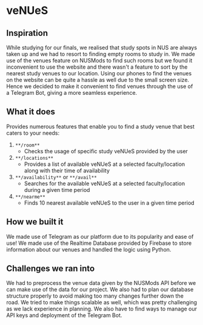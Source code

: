 # veNUeS

## Inspiration
While studying for our finals, we realised that study spots in NUS are always taken up and we had to resort to finding empty rooms to study in. We made use of the venues feature on NUSMods to find such rooms but we found it inconvenient to use the website and there wasn't a feature to sort by the nearest study venues to our location. Using our phones to find the venues on the website can be quite a hassle as well due to the small screen size. Hence we decided to make it convenient to find venues through the use of a Telegram Bot, giving a more seamless experience.

## What it does
Provides numerous features that enable you to find a study venue that best caters to your needs:

1. `**/room**`
    - Checks the usage of specific study veNUeS provided by the user  
2. `**/locations**`
    - Provides a list of available veNUeS at a selected faculty/location along with their time of availability
3. `**/availability**` or `**/avail**`
    - Searches for the available veNUeS at a selected faculty/location during a given time period
4. `**/nearme**`
    - Finds 10 nearest available veNUeS to the user in a given time period

## How we built it
We made use of Telegram as our platform due to its popularity and ease of use! We made use of the Realtime Database provided by Firebase to store information about our venues and handled the logic using Python.

## Challenges we ran into
We had to preprocess the venue data given by the NUSMods API before we can make use of the data for our project. We also had to plan our database structure properly to avoid making too many changes further down the road. We tried to make things scalable as well, which was pretty challenging as we lack experience in planning. We also have to find ways to manage our API keys and deployment of the Telegram Bot.
